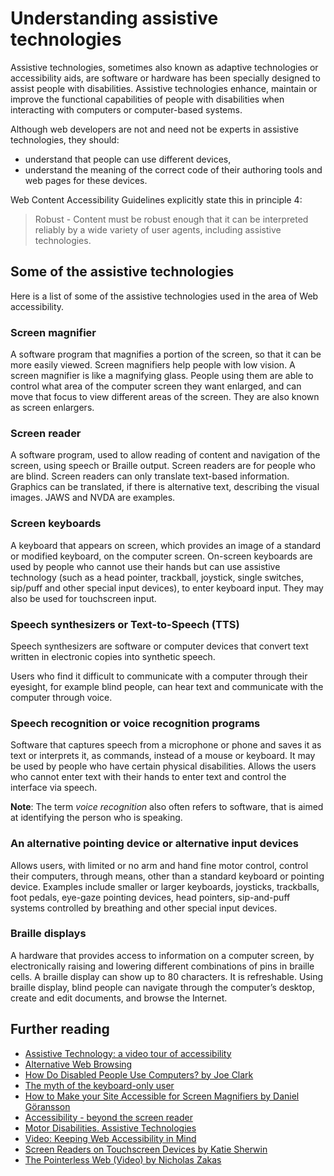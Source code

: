 # Understanding assistive technologies
Assistive technologies, sometimes also known as adaptive technologies or accessibility aids, are software or hardware has been specially designed to assist people with disabilities.  Assistive technologies enhance, maintain or improve the functional capabilities of people with disabilities when interacting with computers or computer-based systems.

Although web developers are not and need not be experts in assistive technologies, they should:
* understand that people can use different devices, 
* understand the meaning of the correct code of their authoring tools and web pages for these devices.

Web Content Accessibility Guidelines explicitly state this in principle 4:
> Robust - Content must be robust enough that it can be interpreted reliably by a wide variety of user agents, including assistive technologies.

## Some of the assistive technologies
Here is a list of some of the assistive technologies used in the area of Web accessibility.

### Screen magnifier
A software program that magnifies a portion of the screen, so that it can be more easily viewed. Screen magnifiers help people with low vision. A screen magnifier is like a magnifying glass. People using them are able to control what area of the computer screen they want enlarged, and can move that focus to view different areas of the screen. They are also known as screen enlargers.

### Screen reader
A software program, used to allow reading of content and navigation of the screen, using speech or Braille output. Screen readers are for people who are blind. Screen readers can only translate text-based information. Graphics can be translated, if there is alternative text, describing the visual images. JAWS and NVDA are examples.

### Screen keyboards
A keyboard that appears on screen, which provides an image of a standard or modified keyboard, on the computer screen. On-screen keyboards are used by people who cannot use their hands but can use assistive technology (such as a head pointer, trackball, joystick, single switches, sip/puff and other special input devices), to enter keyboard input. They may also be used for touchscreen input.

### Speech synthesizers or Text-to-Speech (TTS)
Speech synthesizers are software or computer devices that convert text written in electronic copies into synthetic speech.

Users who find it difficult to communicate with a computer through their eyesight, for example blind people, can hear text and communicate with the computer through voice.

### Speech recognition or voice recognition programs
Software that captures speech from a microphone or phone and saves it as text or interprets it, as commands, instead of a mouse or keyboard. It may be used by people who have certain physical disabilities. Allows the users who cannot enter text with their hands to enter text and control the interface via speech.

**Note**: The term _voice recognition_ also often refers to software, that is aimed at identifying the person who is speaking.

### An alternative pointing device or alternative input devices
Allows users, with limited or no arm and hand fine motor control, control their computers, through means, other than a standard keyboard or pointing device. Examples include smaller or larger keyboards, joysticks, trackballs, foot pedals, eye-gaze pointing devices, head pointers, sip-and-puff systems controlled by breathing and other special input devices.

### Braille displays
A hardware that provides access to information on a computer screen, by electronically raising and lowering different combinations of pins in braille cells. A braille display can show up to 80 characters. It is refreshable. Using braille display, blind people can navigate through the computer’s desktop, create and edit documents, and browse the Internet.

## Further reading
* [Assistive Technology: a video tour of accessibility](http://lab.dotjay.com/notes/assistive-technology/videos/)
* [Alternative Web Browsing](https://www.w3.org/WAI/References/Browsing)
* [How Do Disabled People Use Computers? by Joe Clark](https://joeclark.org/book/sashay/serialization/Chapter03.html)
* [The myth of the keyboard-only user](https://www.joedolson.com/2016/03/myth-keyboard-user/)
* [How to Make your Site Accessible for Screen Magnifiers by Daniel Göransson](https://axesslab.com/make-site-accessible-screen-magnifiers/)
* [Accessibility - beyond the screen reader](http://www.creativebloq.com/web-design/accessibility-beyond-screen-reader-91516540)
* [Motor Disabilities. Assistive Technologies](http://webaim.org/articles/motor/assistive)
* [Video: Keeping Web Accessibility in Mind](http://webaim.org/intro/)
* [Screen Readers on Touchscreen Devices by Katie Sherwin](https://www.nngroup.com/articles/touchscreen-screen-readers/)
* [The Pointerless Web (Video) by Nicholas Zakas](https://www.youtube.com/watch?v=ZoLOyyS5700)

